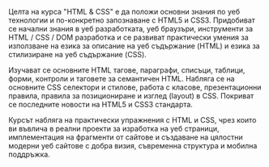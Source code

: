 Целта на курса "HTML & CSS" е да положи основни знания по уеб технологии и по-конкретно запознаване с HTML5 и CSS3. Придобиват се начални знания в уеб разработката, уеб браузъри, инструменти за HTML / CSS / DOM разработка и се развиват практически умения за използване на езика за описание на уеб съдържание (HTML) и езика за стилизиране на уеб съдържание (CSS).

Изучават се основните HTML тагове, параграфи, списъци, таблици, форми, контроли и таговете за семантичен HTML. Набляга се на основните CSS селектори и стилове, работа с класове, презентационни правила, правила за позициониране и изглед (layout) в CSS. Покриват се последните новости на HTML5 и CSS3 стандарта.

Курсът набляга на практически упражнения с HTML и CSS, чрез които ви въвлича в реални проекти за изработка на уеб страници, имплементация на фрагменти от сайтове и създаване на цялостни модерни уеб сайтове с добра визия, съвременна структура и мобилна поддръжка.
